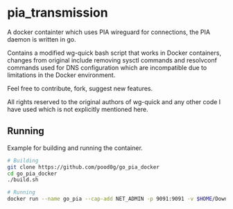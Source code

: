 # pia_transmission

A docker containter which uses PIA wireguard for connections, the PIA daemon is written in go.

Contains a modified wg-quick bash script that works in Docker containers, changes from original include removing sysctl commands and resolvconf commands used for DNS configuration which are incompatible due to limitations in the Docker environment.

Feel free to contribute, fork, suggest new features.

All rights reserved to the original authors of wg-quick and any other code I have used which is not explicitly mentioned here.

## Running

Example for building and running the container.

```sh
# Building
git clone https://github.com/pood0g/go_pia_docker
cd go_pia_docker
./build.sh

# Running
docker run --name go_pia --cap-add NET_ADMIN -p 9091:9091 -v $HOME/Downloads:/downloads --restart=always -it go_pia
```
